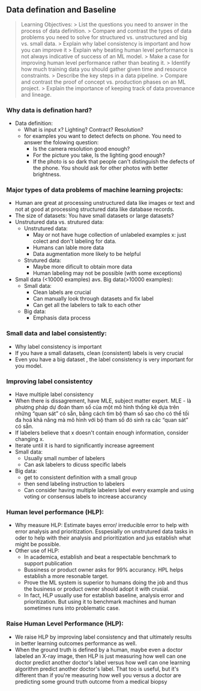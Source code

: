 ## **Data defination and Baseline**
> Learning Objectives:
        > List the questions you need to answer in the process of data definition.
        > Compare and contrast the types of data problems you need to solve for structured vs. unstructured and big vs. small data.
        > Explain why label consistency is important and how you can improve it
        > Explain why beating human level performance is not always indicative of success of an ML model.
        > Make a case for improving human level performance rather than beating it.
        > Identify how much training data you should gather given time and resource constraints.
        > Describe the key steps in a data pipeline.
        > Compare and contrast the proof of concept vs. production phases on an ML project.
        > Explain the importance of keeping track of data provenance and lineage.

### Why data is defination hard?
 + Data definition:
   + What is input x? Lighting? Contract? Resolution?
   + for examples you want to detect defects on phone. You need to answer the folowing question:
        + Is the camera resolution good enough?
        + For the picture you take, Is the lighting good enough?
        + If the photo is so dark that people can't distinguish the defects of the phone. You should ask for other photos with better brightness.
### Major types of data problems of machine learning projects:
  + Human are great at processing unstructured data like images or text and not at good at processing structured data like database records.
  + The size of datasets: You have small datasets or large datasets?
  + Unstrutured data vs. strutured data:
    + Unstrutured data: 
        + May or not have huge collection of unlabeled examples x: just colect and don't labeling for data.
        + Humans can lable more data
        + Data augmentation more likely to be helpful
    + Strutured data:
        + Maybe more dificult to obtain more data
        + Human labeling may not be possible (with some exceptions)
  + Small data (<10000 examples) avs. Big data(>10000 examples): 
    + Small data: 
        + Clean labels are crucial
        + Can manually look through datasets and fix label
        + Can get all the labelers to talk to each other
    + Big data: 
        + Emphasis data process
### Small data and label consistently:
  + Why label consistency is important
  + If you have a small datasets, clean (consistent) labels is very crucial
  + Even you have a big dataset , the label consistency is very important for you model.
### Improving label consistentcy
  + Have multiple label consistency
  + When there is dissagrement, have MLE, subject matter expert. MLE - là phương pháp dự đoán tham số của một mô hình thống kê dựa trên những “quan sát” có sẵn, bằng cách tìm bộ tham số sao cho có thể tối đa hoá khả năng mà mô hình với bộ tham số đó sinh ra các “quan sát” có sẵn.
  + If labelers believe that x doesn't contain enough information, consider changing x.
  + Iterate until it is hard to significantly increase agreement 
  + Small data:
    + Usually small number of labelers 
    + Can ask labelers to dicuss specific labels
  + Big data: 
    + get to consistent definition with a small group
    + then send labeling instruction to labelers
    + Can consider having multiple labelers label every example and using voting or consensus labels to increase accurancy
### Human level performance (HLP):
  + Why measure HLP: Estimate bayes error/ irreducible error to help with error analysis and prioritization. Esspesially on unstrutured data tasks in oder to help with their analysis and prioritization and jus establish what might be possible.
  + Other use of HLP:
    + In academica, establish and beat a respectable benchmark to support publication
    + Bussiness or product owner asks for 99% accurancy. HPL helps establish a more resonable target. 
    + Prove the ML system is superior to humans doing the job and thus the business or product owner should adopt it with crusial. 
    + In fact, HLP usually use for establish baseline, analysis error and prioritization. But using it to benchmark machines  and human sometimes runs into problematic case. 
### Raise Human Level Performance (HLP):
  + We raise HLP by improving label consistency and that ultimately results in better learning outcomes performance as well.
  + When the ground truth is defined by a human, maybe even a doctor labeled an X-ray image, then HLP is just measuring how well can one doctor predict another doctor's label versus how well can one learning algorithm predict another doctor's label. That too is useful, but it's different than if you're measuring how well you versus a doctor are predicting some ground truth outcome from a medical biopsy